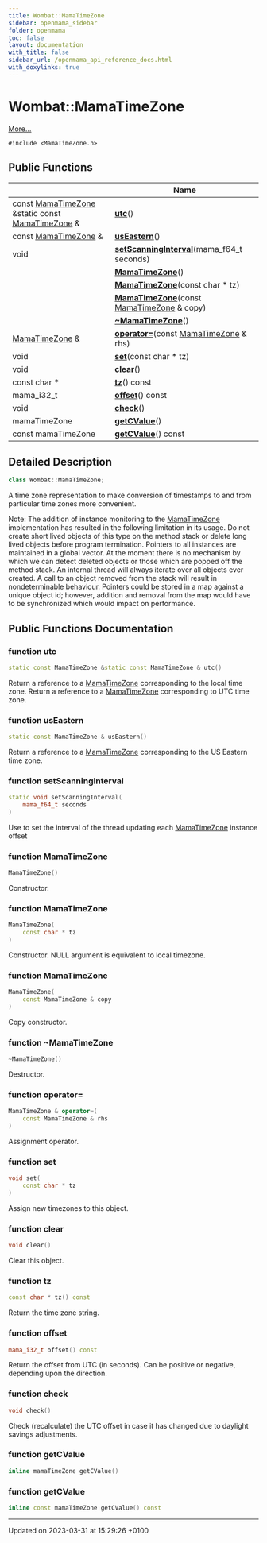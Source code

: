```yaml
---
title: Wombat::MamaTimeZone
sidebar: openmama_sidebar
folder: openmama
toc: false
layout: documentation
with_title: false
sidebar_url: /openmama_api_reference_docs.html
with_doxylinks: true
---
```


# Wombat::MamaTimeZone



 [More...](#detailed-description)


`#include <MamaTimeZone.h>`

## Public Functions

|                | Name           |
| -------------- | -------------- |
| const [MamaTimeZone](classWombat_1_1MamaTimeZone.html) &static const [MamaTimeZone](classWombat_1_1MamaTimeZone.html) & | **[utc](classWombat_1_1MamaTimeZone.html#function-utc)**() |
| const [MamaTimeZone](classWombat_1_1MamaTimeZone.html) & | **[usEastern](classWombat_1_1MamaTimeZone.html#function-useastern)**() |
| void | **[setScanningInterval](classWombat_1_1MamaTimeZone.html#function-setscanninginterval)**(mama_f64_t seconds) |
| | **[MamaTimeZone](classWombat_1_1MamaTimeZone.html#function-mamatimezone)**() |
| | **[MamaTimeZone](classWombat_1_1MamaTimeZone.html#function-mamatimezone)**(const char * tz) |
| | **[MamaTimeZone](classWombat_1_1MamaTimeZone.html#function-mamatimezone)**(const [MamaTimeZone](classWombat_1_1MamaTimeZone.html) & copy) |
| | **[~MamaTimeZone](classWombat_1_1MamaTimeZone.html#function-~mamatimezone)**() |
| [MamaTimeZone](classWombat_1_1MamaTimeZone.html) & | **[operator=](classWombat_1_1MamaTimeZone.html#function-operator=)**(const [MamaTimeZone](classWombat_1_1MamaTimeZone.html) & rhs) |
| void | **[set](classWombat_1_1MamaTimeZone.html#function-set)**(const char * tz) |
| void | **[clear](classWombat_1_1MamaTimeZone.html#function-clear)**() |
| const char * | **[tz](classWombat_1_1MamaTimeZone.html#function-tz)**() const |
| mama_i32_t | **[offset](classWombat_1_1MamaTimeZone.html#function-offset)**() const |
| void | **[check](classWombat_1_1MamaTimeZone.html#function-check)**() |
| mamaTimeZone | **[getCValue](classWombat_1_1MamaTimeZone.html#function-getcvalue)**() |
| const mamaTimeZone | **[getCValue](classWombat_1_1MamaTimeZone.html#function-getcvalue)**() const |

## Detailed Description

```cpp
class Wombat::MamaTimeZone;
```


A time zone representation to make conversion of timestamps to and from particular time zones more convenient.

Note: The addition of instance monitoring to the [MamaTimeZone](classWombat_1_1MamaTimeZone.html) implementation has resulted in the following limitation in its usage. Do not create short lived objects of this type on the method stack or delete long lived objects before program termination. Pointers to all instances are maintained in a global vector. At the moment there is no mechanism by which we can detect deleted objects or those which are popped off the method stack. An internal thread will always iterate over all objects ever created. A call to an object removed from the stack will result in nondeterminable behaviour. Pointers could be stored in a map against a unique object id; however, addition and removal from the map would have to be synchronized which would impact on performance. 

## Public Functions Documentation

### function utc

```cpp
static const MamaTimeZone &static const MamaTimeZone & utc()
```


Return a reference to a [MamaTimeZone](classWombat_1_1MamaTimeZone.html) corresponding to the local time zone. Return a reference to a [MamaTimeZone](classWombat_1_1MamaTimeZone.html) corresponding to UTC time zone. 


### function usEastern

```cpp
static const MamaTimeZone & usEastern()
```


Return a reference to a [MamaTimeZone](classWombat_1_1MamaTimeZone.html) corresponding to the US Eastern time zone. 


### function setScanningInterval

```cpp
static void setScanningInterval(
    mama_f64_t seconds
)
```


Use to set the interval of the thread updating each [MamaTimeZone](classWombat_1_1MamaTimeZone.html) instance offset 


### function MamaTimeZone

```cpp
MamaTimeZone()
```


Constructor. 


### function MamaTimeZone

```cpp
MamaTimeZone(
    const char * tz
)
```


Constructor. NULL argument is equivalent to local timezone. 


### function MamaTimeZone

```cpp
MamaTimeZone(
    const MamaTimeZone & copy
)
```


Copy constructor. 


### function ~MamaTimeZone

```cpp
~MamaTimeZone()
```


Destructor. 


### function operator=

```cpp
MamaTimeZone & operator=(
    const MamaTimeZone & rhs
)
```


Assignment operator. 


### function set

```cpp
void set(
    const char * tz
)
```


Assign new timezones to this object. 


### function clear

```cpp
void clear()
```


Clear this object. 


### function tz

```cpp
const char * tz() const
```


Return the time zone string. 


### function offset

```cpp
mama_i32_t offset() const
```


Return the offset from UTC (in seconds). Can be positive or negative, depending upon the direction. 


### function check

```cpp
void check()
```


Check (recalculate) the UTC offset in case it has changed due to daylight savings adjustments. 


### function getCValue

```cpp
inline mamaTimeZone getCValue()
```


### function getCValue

```cpp
inline const mamaTimeZone getCValue() const
```


-------------------------------

Updated on 2023-03-31 at 15:29:26 +0100